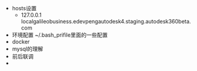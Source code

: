 * hosts设置
  * 127.0.0.1 localgalileobusiness.edevpengautodesk4.staging.autodesk360beta.com
* 环境配置 ~/.bash_prifile里面的一些配置
* docker 
* mysql的理解
* 前后联调
* 

